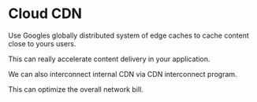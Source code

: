 # Cloud CDN

Use Googles globally distributed system of edge caches to cache content close to yours users.

This can really accelerate content delivery in your application.

We can also interconnect internal CDN via CDN interconnect program.

This can optimize the overall network bill.